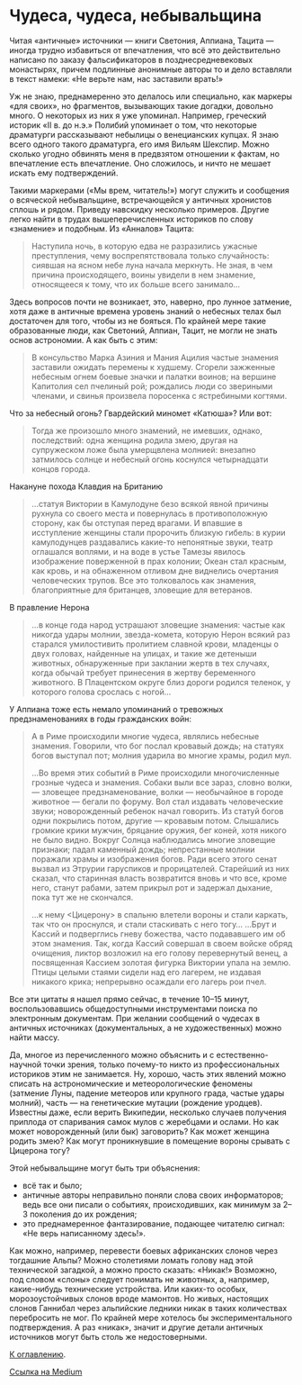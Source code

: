 # Чудеса, чудеса, небывальщина

Читая «античные» источники — книги Светония, Аппиана, Тацита — иногда трудно избавиться от впечатления, что всё это действительно написано по заказу фальсификаторов в позднесредневековых монастырях, причем подлинные анонимные авторы то и дело вставляли в текст намеки: «Не верьте нам, нас заставили врать!»

Уж не знаю, преднамеренно это делалось или специально, как маркеры «для своих», но фрагментов, вызывающих такие догадки, довольно много. О некоторых из них я уже упоминал. Например, греческий историк «II в. до н.э.» Полибий упоминает о том, что некоторые драматурги рассказывают небылицы о венецианских купцах. Я знаю всего одного такого драматурга, его имя Вильям Шекспир. Можно сколько угодно обвинять меня в предвзятом отношении к фактам, но впечатление есть впечатление. Оно сложилось, и ничто не мешает искать ему подтверждений.

Такими маркерами («Мы врем, читатель!») могут служить и сообщения о всяческой небывальщине, встречающейся у античных хронистов сплошь и рядом. Приведу навскидку несколько примеров. Другие легко найти в трудах вышеперечисленных историков по слову «знамение» и подобным. Из «Анналов» Тацита:

> Наступила ночь, в которую едва не разразились ужасные преступления, чему воспрепятствовала только случайность: сиявшая на ясном небе луна начала меркнуть. Не зная, в чем причина происходящего, воины увидели в нем знамение, относящееся к тому, что их больше всего занимало…

Здесь вопросов почти не возникает, это, наверно, про лунное затмение, хотя даже в античные времена уровень знаний о небесных телах был достаточен для того, чтобы из не бояться. По крайней мере такие образованные люди, как Светоний, Аппиан, Тацит, не могли не знать основ астрономии. А как быть с этим:

> В консульство Марка Азиния и Мания Ацилия частые знамения заставили ожидать перемены к худшему. Сгорели зажженные небесным огнем боевые значки и палатки воинов; на вершине Капитолия сел пчелиный рой; рождались люди со звериными членами, и свинья произвела поросенка с ястребиными когтями.

Что за небесный огонь? Гвардейский миномет «Катюша»? Или вот:

> Тогда же произошло много знамений, не имевших, однако, последствий: одна женщина родила змею, другая на супружеском ложе была умерщвлена молнией: внезапно затмилось солнце и небесный огонь коснулся четырнадцати концов города.

Накануне похода Клавдия на Британию

> …статуя Виктории в Камулодуне безо всякой явной причины рухнула со своего места и повернулась в противоположную сторону, как бы отступая перед врагами. И впавшие в исступление женщины стали пророчить близкую гибель: в курии камулодунцев раздавались какие-то непонятные звуки, театр оглашался воплями, и на воде в устье Тамезы явилось изображение поверженной в прах колонии; Океан стал красным, как кровь, и на обнаженном отливом дне виднелись очертания человеческих трупов. Все это толковалось как знамения, благоприятные для британцев, зловещие для ветеранов.

В правление Нерона

> ...в конце года народ устрашают зловещие знамения: частые как никогда удары молнии, звезда-комета, которую Нерон всякий раз старался умилостивить пролитием славной крови, младенцы о двух головах, найденные на улицах, и такие же детеныши животных, обнаруженные при заклании жертв в тех случаях, когда обычай требует принесения в жертву беременного животного. В Плацентском округе близ дороги родился теленок, у которого голова срослась с ногой…

У Аппиана тоже есть немало упоминаний о тревожных предзнаменованиях в годы гражданских войн:

> А в Риме происходили многие чудеса, являлись небесные знамения. Говорили, что бог послал кровавый дождь; на статуях богов выступал пот; молния ударила во многие храмы, родил мул. 
> 
> …Во время этих событий в Риме происходили многочисленные грозные чудеса и знамения. Собаки выли все зараз, словно волки, — зловещее предзнаменование, волки — необычайное в городе животное — бегали по форуму. Вол стал издавать человеческие звуки; новорожденный ребенок начал говорить. Из статуй богов одни покрылись потом, другие — кровавым потом. Слышались громкие крики мужчин, бряцание оружия, бег коней, хотя никого не было видно. Вокруг Солнца наблюдались многие зловещие признаки; падал каменный дождь; непрестанные молнии поражали храмы и изображения богов. Ради всего этого сенат вызвал из Этрурии гаруспиков и прорицателей. Старейший из них сказал, что старинная власть возвратится вновь и что все, кроме него, станут рабами, затем прикрыл рот и задержал дыхание, пока тут же не скончался. 
> 
> …к нему <Цицерону> в спальню влетели вороны и стали каркать, так что он проснулся, и стали стаскивать с него тогу… …Брут и Кассий и подверглись гневу божества, часто подававшего им об этом знамения. Так, когда Кассий совершал в своем войске обряд очищения, ликтор возложил на его голову перевернутый венец, а посвященная Кассием золотая фигурка Виктории упала на землю. Птицы целыми стаями сидели над его лагерем, не издавая никакого крика; непрерывно осаждали его лагерь рои пчел.

Все эти цитаты я нашел прямо сейчас, в течение 10–15 минут, воспользовавшись общедоступными инструментами поиска по электронным документам. При желании сообщений о чудесах в античных источниках (документальных, а не художественных) можно найти массу.

Да, многое из перечисленного можно объяснить и с естественно-научной точки зрения, только почему-то никто из профессиональных историков этим не занимается. Ну, хорошо, часть этих явлений можно списать на астрономические и метеорологические феномены (затмение Луны, падение метеоров или крупного града, частые удары молний), часть — на генетические мутации (рождение уродцев). Известны даже, если верить Википедии, несколько случаев получения приплода от спаривания самок мулов с жеребцами и ослами. Но как может новорожденный (или бык) заговорить? Как может женщина родить змею? Как могут проникнувшие в помещение вороны срывать с Цицерона тогу?

Этой небывальщине могут быть три объяснения:

* всё так и было;
* античные авторы неправильно поняли слова своих информаторов; ведь все они писали о событиях, происходивших, как минимум за 2–3 поколения до их рождения;
* это преднамеренное фантазирование, подающее читателю сигнал: «Не верь написанному здесь!».

Как можно, например, перевести боевых африканских слонов через тогдашние Альпы? Можно столетиями ломать голову над этой технической загадкой, а можно просто сказать: «Никак!» Возможно, под словом «слоны» следует понимать не животных, а, например, какие-нибудь технические устройства. Или каких-то особых, морозоустойчивых слонов вроде мамонтов. Но живых, настоящих слонов Ганнибал через альпийские ледники никак в таких количествах перебросить не мог. По крайней мере хотелось бы экспериментального подтверждения. А раз «никак», значит и другие детали античных источников могут быть столь же недостоверными.

[К оглавлению](/#toc).

[Ссылка на Medium](https://yababay.medium.com/%D1%87%D1%83%D0%B4%D0%B5%D1%81%D0%B0-%D1%87%D1%83%D0%B4%D0%B5%D1%81%D0%B0-%D0%BD%D0%B5%D0%B1%D1%8B%D0%B2%D0%B0%D0%BB%D1%8C%D1%89%D0%B8%D0%BD%D0%B0-a81a735e89ce)
